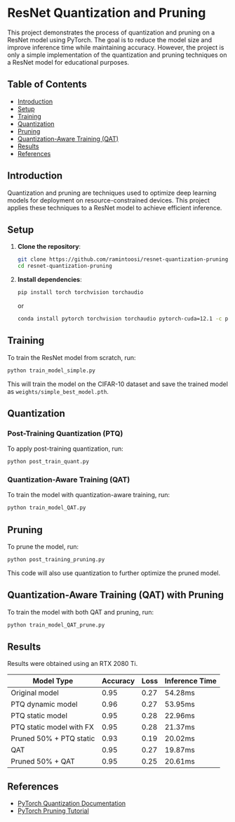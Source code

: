 # ResNet Quantization and Pruning

This project demonstrates the process of quantization and pruning on a ResNet model using PyTorch. The goal is to reduce the model size and improve inference time while maintaining accuracy.
However, the project is only a simple implementation of the quantization and pruning techniques on a ResNet model for educational purposes. 

## Table of Contents
- [Introduction](#introduction)
- [Setup](#setup)
- [Training](#training)
- [Quantization](#quantization)
- [Pruning](#pruning)
- [Quantization-Aware Training (QAT)](#quantization-aware-training-qat)
- [Results](#results)
- [References](#references)

## Introduction
Quantization and pruning are techniques used to optimize deep learning models for deployment on resource-constrained devices. This project applies these techniques to a ResNet model to achieve efficient inference.

## Setup
1. **Clone the repository**:
    ```sh
    git clone https://github.com/ramintoosi/resnet-quantization-pruning.git
    cd resnet-quantization-pruning
    ```

2. **Install dependencies**:
    ```sh
    pip install torch torchvision torchaudio
    ```
   or
    ```sh
    conda install pytorch torchvision torchaudio pytorch-cuda=12.1 -c pytorch -c nvidia
   ```

## Training
To train the ResNet model from scratch, run:
```sh
python train_model_simple.py
```
This will train the model on the CIFAR-10 
dataset and save the trained model as `weights/simple_best_model.pth`.

## Quantization
### Post-Training Quantization (PTQ)
To apply post-training quantization, run:
```sh
python post_train_quant.py
```

### Quantization-Aware Training (QAT)
To train the model with quantization-aware training, run:
```sh
python train_model_QAT.py
```

## Pruning
To prune the model, run:
```sh
python post_training_pruning.py
```
This code will also use quantization to further optimize the pruned model.

## Quantization-Aware Training (QAT) with Pruning
To train the model with both QAT and pruning, run:
```sh
python train_model_QAT_prune.py
```

## Results
Results were obtained using an RTX 2080 Ti.

| Model Type               | Accuracy | Loss | Inference Time  |
|--------------------------|----------|------|-----------------|
| Original model           | 0.95     | 0.27 | 54.28ms         |
| PTQ dynamic model        | 0.96     | 0.27 | 53.95ms         |
| PTQ static model         | 0.95     | 0.28 | 22.96ms         |
| PTQ static model with FX | 0.95     | 0.28 | 21.37ms         |
| Pruned 50% + PTQ static  | 0.93     | 0.19 | 20.02ms         |
| QAT                      | 0.95     | 0.27 | 19.87ms         |
| Pruned 50% + QAT         | 0.95     | 0.25 | 20.61ms         |

## References
- [PyTorch Quantization Documentation](https://pytorch.org/docs/stable/quantization.html)
- [PyTorch Pruning Tutorial](https://pytorch.org/tutorials/intermediate/pruning_tutorial.html)
